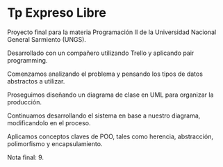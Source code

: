 # Tp Expreso Libre
  
  Proyecto final para la materia Programación II de la Universidad Nacional General Sarmiento (UNGS).
  
  Desarrollado con un compañero utilizando Trello y aplicando pair programming.
  
  Comenzamos analizando el problema y pensando los tipos de datos abstractos a utilizar.
  
  Proseguimos diseñando un diagrama de clase en UML para organizar la producción.
  
  Continuamos desarrollando el sistema en base a nuestro diagrama, modificandolo en el proceso.
  
   Aplicamos conceptos claves de POO, tales como herencia, abstracción, polimorfismo y encapsulamiento.


Nota final: 9.

